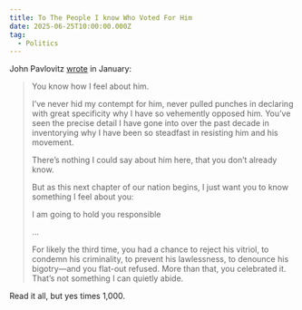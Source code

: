 ```yaml
---
title: To The People I know Who Voted For Him
date: 2025-06-25T10:00:00.000Z
tag:
  - Politics
---
```

John Pavlovitz [wrote](https://johnpavlovitz.substack.com/p/to-the-people-i-know-who-voted-for) in January:

> You know how I feel about him. 
>
> I’ve never hid my contempt for him, never pulled punches in declaring with great specificity why I have so vehemently opposed him. You’ve seen the precise detail I have gone into over the past decade in inventorying why I have been so steadfast in resisting him and his movement. 
>
> There’s nothing I could say about him here, that you don’t already know.
>
> But as this next chapter of our nation begins, I just want you to know something I feel about you:
>
> I am going to hold you responsible
>
> ...
>
> For likely the third time, you had a chance to reject his vitriol, to condemn his criminality, to prevent his lawlessness, to denounce his bigotry—and you flat-out refused. More than that, you celebrated it. That’s not something I can quietly abide.

Read it all, but yes times 1,000.
